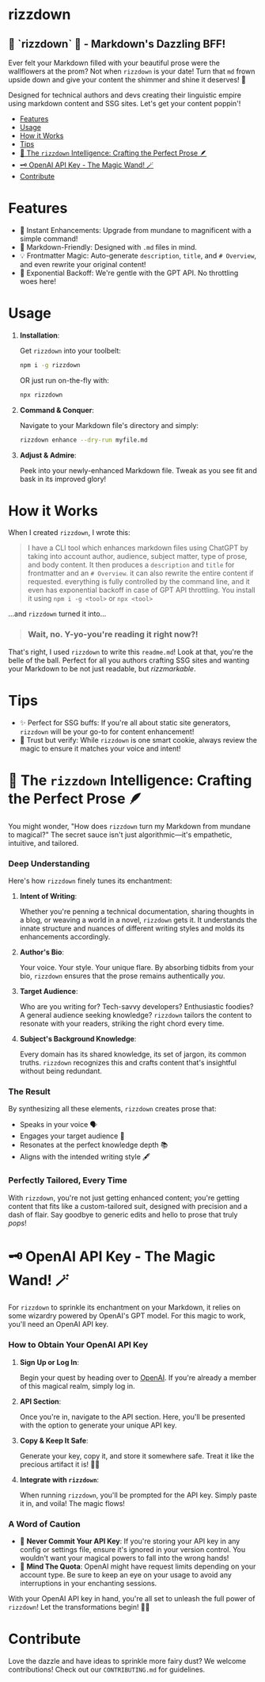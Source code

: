 <h1> rizzdown</h1>

 <h2>🌟 `rizzdown` 🌟 - Markdown's Dazzling BFF!</h1>

Ever felt your Markdown filled with your beautiful prose were the wallflowers at the prom? Not when `rizzdown` is your date! Turn that `md` frown upside down and give your content the shimmer and shine it deserves! 🎉

Designed for technical authors and devs creating their linguistic empire using markdown content and SSG sites. Let's get your content poppin'!

<!-- TOC -->

- [Features](#features)
- [Usage](#usage)
- [How it Works](#how-it-works)
- [Tips](#tips)
- [🧠 The `rizzdown` Intelligence: Crafting the Perfect Prose 🪶](#-the-rizzdown-intelligence-crafting-the-perfect-prose-)
- [🗝 OpenAI API Key - The Magic Wand! 🪄](#-openai-api-key---the-magic-wand-)
- [Contribute](#contribute)

<!-- /TOC -->

# Features

- 🚀 Instant Enhancements: Upgrade from mundane to magnificent with a simple command!
- 🌈 Markdown-Friendly: Designed with `.md` files in mind.
- 💡 Frontmatter Magic: Auto-generate `description`, `title`, and `# Overview`, and even rewrite your original content!
- 🦥 Exponential Backoff: We're gentle with the GPT API. No throttling woes here!

# Usage

1. **Installation**:

   Get `rizzdown` into your toolbelt:

   ```bash
   npm i -g rizzdown
   ```

   OR just run on-the-fly with:

   ```bash
   npx rizzdown
   ```

2. **Command & Conquer**:

   Navigate to your Markdown file's directory and simply:

   ```bash
   rizzdown enhance --dry-run myfile.md
   ```

3. **Adjust & Admire**:

   Peek into your newly-enhanced Markdown file. Tweak as you see fit and bask in its improved glory!

# How it Works

When I created `rizzdown`, I wrote this:

> I have a CLI tool which enhances markdown files using ChatGPT by taking into account author, audience, subject matter, type of prose, and body content. It then produces a `description` and `title` for frontmatter and an `# Overview`. it can also rewrite the entire content if requested. everything is fully controlled by the command line, and it even has exponential backoff in case of GPT API throttling. You install it using `npm i -g <tool>` or `npx <tool>`

...and `rizzdown` turned it into...

> <h3>Wait, no. Y-yo-you're reading it right now?!</h3>

That's right, I used `rizzdown` to write this `readme.md`! Look at that, you're the belle of the ball. Perfect for all you authors crafting SSG sites and wanting your Markdown to be not just readable, but _rizzmarkable_.

# Tips

- ✨ Perfect for SSG buffs: If you're all about static site generators, `rizzdown` will be your go-to for content enhancement!
- 🤖 Trust but verify: While `rizzdown` is one smart cookie, always review the magic to ensure it matches your voice and intent!

# 🧠 The `rizzdown` Intelligence: Crafting the Perfect Prose 🪶

You might wonder, "How does `rizzdown` turn my Markdown from mundane to magical?" The secret sauce isn't just algorithmic—it's empathetic, intuitive, and tailored.

<h3>Deep Understanding</h3>

Here's how `rizzdown` finely tunes its enchantment:

1. **Intent of Writing**:

   Whether you're penning a technical documentation, sharing thoughts in a blog, or weaving a world in a novel, `rizzdown` gets it. It understands the innate structure and nuances of different writing styles and molds its enhancements accordingly.

2. **Author's Bio**:

   Your voice. Your style. Your unique flare. By absorbing tidbits from your bio, `rizzdown` ensures that the prose remains authentically _you_.

3. **Target Audience**:

   Who are you writing for? Tech-savvy developers? Enthusiastic foodies? A general audience seeking knowledge? `rizzdown` tailors the content to resonate with your readers, striking the right chord every time.

4. **Subject's Background Knowledge**:

   Every domain has its shared knowledge, its set of jargon, its common truths. `rizzdown` recognizes this and crafts content that's insightful without being redundant.

<h3>The Result</h3>

By synthesizing all these elements, `rizzdown` creates prose that:

- Speaks in your voice 🗣
- Engages your target audience 👥
- Resonates at the perfect knowledge depth 📚
- Aligns with the intended writing style 🖋

<h3>Perfectly Tailored, Every Time</h3>

With `rizzdown`, you're not just getting enhanced content; you're getting content that fits like a custom-tailored suit, designed with precision and a dash of flair. Say goodbye to generic edits and hello to prose that truly _pops_!

# 🗝 OpenAI API Key - The Magic Wand! 🪄

For `rizzdown` to sprinkle its enchantment on your Markdown, it relies on some wizardry powered by OpenAI's GPT model. For this magic to work, you'll need an OpenAI API key.

<h3>How to Obtain Your OpenAI API Key</h3>

1. **Sign Up or Log In**:

   Begin your quest by heading over to [OpenAI](https://beta.openai.com/signup/). If you're already a member of this magical realm, simply log in.

2. **API Section**:

   Once you're in, navigate to the API section. Here, you'll be presented with the option to generate your unique API key.

3. **Copy & Keep It Safe**:

   Generate your key, copy it, and store it somewhere safe. Treat it like the precious artifact it is! 📜💎

4. **Integrate with `rizzdown`**:

   When running `rizzdown`, you'll be prompted for the API key. Simply paste it in, and voila! The magic flows!

<h3>A Word of Caution</h3>

- 🚫 **Never Commit Your API Key**: If you're storing your API key in any config or settings file, ensure it's ignored in your version control. You wouldn't want your magical powers to fall into the wrong hands!
- 📆 **Mind The Quota**: OpenAI might have request limits depending on your account type. Be sure to keep an eye on your usage to avoid any interruptions in your enchanting sessions.

With your OpenAI API key in hand, you're all set to unleash the full power of `rizzdown`! Let the transformations begin! 🌌🌠

# Contribute

Love the dazzle and have ideas to sprinkle more fairy dust? We welcome contributions! Check out our `CONTRIBUTING.md` for guidelines.
